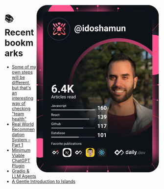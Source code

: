 <a href="https://app.daily.dev/idoshamun"><img src="https://raw.githubusercontent.com/idoshamun/idoshamun/devcard/devcard.svg" align='right' width="400" alt="Ido Shamun's Dev Card"/></a>

# 📚 Recent bookmarks
<!-- BOOKMARKS:START -->
- [Some of my own steps will be different, but that&#39;s an interesting way of checking &quot;team health&quot;](https://app.daily.dev/posts/ZavqgDhZZ?utm_source=rss&utm_medium=bookmarks&utm_campaign=28849d86070e4c099c877ab6837c61f0)
- [Real World Recommendation System – Part 1](https://app.daily.dev/posts/N9Tn3WPeh?utm_source=rss&utm_medium=bookmarks&utm_campaign=28849d86070e4c099c877ab6837c61f0)
- [Minimum Viable ChatGPT Plugin](https://app.daily.dev/posts/ZAfE6XKFj?utm_source=rss&utm_medium=bookmarks&utm_campaign=28849d86070e4c099c877ab6837c61f0)
- [Gradio &amp; LLM Agents](https://app.daily.dev/posts/lHzMK7rVO?utm_source=rss&utm_medium=bookmarks&utm_campaign=28849d86070e4c099c877ab6837c61f0)
- [A Gentle Introduction to Islands](https://app.daily.dev/posts/W8iQCYfth?utm_source=rss&utm_medium=bookmarks&utm_campaign=28849d86070e4c099c877ab6837c61f0)
<!-- BOOKMARKS:END -->
